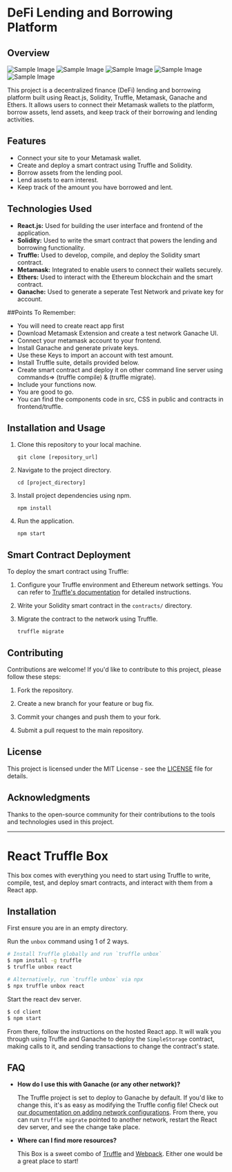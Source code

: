 # DeFi Lending and Borrowing Platform

## Overview

![Sample Image](https://github.com/Akshay1125/defi-app/blob/main/Screenshot%20(177).png)
![Sample Image](https://github.com/Akshay1125/defi-app/blob/main/Screenshot%20(179).png)
![Sample Image](https://github.com/Akshay1125/defi-app/blob/main/Screenshot%20(178).png)
![Sample Image](https://github.com/Akshay1125/defi-app/blob/main/Screenshot%20(180).png)
![Sample Image](https://github.com/Akshay1125/defi-app/blob/main/Screenshot%20(181).png)


This project is a decentralized finance (DeFi) lending and borrowing platform built using React.js, Solidity, Truffle, Metamask, Ganache and Ethers. It allows users to connect their Metamask wallets to the platform, borrow assets, lend assets, and keep track of their borrowing and lending activities.

## Features

- Connect your site to your Metamask wallet.
- Create and deploy a smart contract using Truffle and Solidity.
- Borrow assets from the lending pool.
- Lend assets to earn interest.
- Keep track of the amount you have borrowed and lent.

## Technologies Used

- **React.js:** Used for building the user interface and frontend of the application.
- **Solidity:** Used to write the smart contract that powers the lending and borrowing functionality.
- **Truffle:** Used to develop, compile, and deploy the Solidity smart contract.
- **Metamask:** Integrated to enable users to connect their wallets securely.
- **Ethers:** Used to interact with the Ethereum blockchain and the smart contract.
- **Ganache:** Used to generate a seperate Test Network and private key for account.

##Points To Remember: 
- You will need to create react app first
- Download Metamask Extension and create a test network Ganache UI.
- Connect your metamask account to your frontend.
- Install Ganache and generate private keys.
- Use these Keys to import an account with test amount.
- Install Truffle suite, details provided below.
- Create smart contract and deploy it on other command line server using commands=> (truffle compile) & (truffle migrate).
- Include your functions now.
- You are good to go.
- You can find the components code in src, CSS in public and contracts in frontend/truffle.


## Installation and Usage

1. Clone this repository to your local machine.
   ```
   git clone [repository_url]
   ```

2. Navigate to the project directory.
   ```
   cd [project_directory]
   ```

3. Install project dependencies using npm.
   ```
   npm install
   ```

4. Run the application.
   ```
   npm start
   ```

## Smart Contract Deployment

To deploy the smart contract using Truffle:

1. Configure your Truffle environment and Ethereum network settings. You can refer to [Truffle's documentation](https://trufflesuite.com/truffle/) for detailed instructions.

2. Write your Solidity smart contract in the `contracts/` directory.

3. Migrate the contract to the network using Truffle.
   ```
   truffle migrate
   ```

## Contributing

Contributions are welcome! If you'd like to contribute to this project, please follow these steps:

1. Fork the repository.

2. Create a new branch for your feature or bug fix.

3. Commit your changes and push them to your fork.

4. Submit a pull request to the main repository.

## License

This project is licensed under the MIT License - see the [LICENSE](LICENSE) file for details.

## Acknowledgments

Thanks to the open-source community for their contributions to the tools and technologies used in this project.

-------------------------------------------------------------------------------------------------------------------------------------------------------------------------
# React Truffle Box

This box comes with everything you need to start using Truffle to write, compile, test, and deploy smart contracts, and interact with them from a React app.

## Installation

First ensure you are in an empty directory.

Run the `unbox` command using 1 of 2 ways.

```sh
# Install Truffle globally and run `truffle unbox`
$ npm install -g truffle
$ truffle unbox react
```

```sh
# Alternatively, run `truffle unbox` via npx
$ npx truffle unbox react
```

Start the react dev server.

```sh
$ cd client
$ npm start
```

From there, follow the instructions on the hosted React app. It will walk you through using Truffle and Ganache to deploy the `SimpleStorage` contract, making calls to it, and sending transactions to change the contract's state.

## FAQ

- __How do I use this with Ganache (or any other network)?__

  The Truffle project is set to deploy to Ganache by default. If you'd like to change this, it's as easy as modifying the Truffle config file! Check out [our documentation on adding network configurations](https://trufflesuite.com/docs/truffle/reference/configuration/#networks). From there, you can run `truffle migrate` pointed to another network, restart the React dev server, and see the change take place.

- __Where can I find more resources?__

  This Box is a sweet combo of [Truffle](https://trufflesuite.com) and [Webpack](https://webpack.js.org). Either one would be a great place to start!
